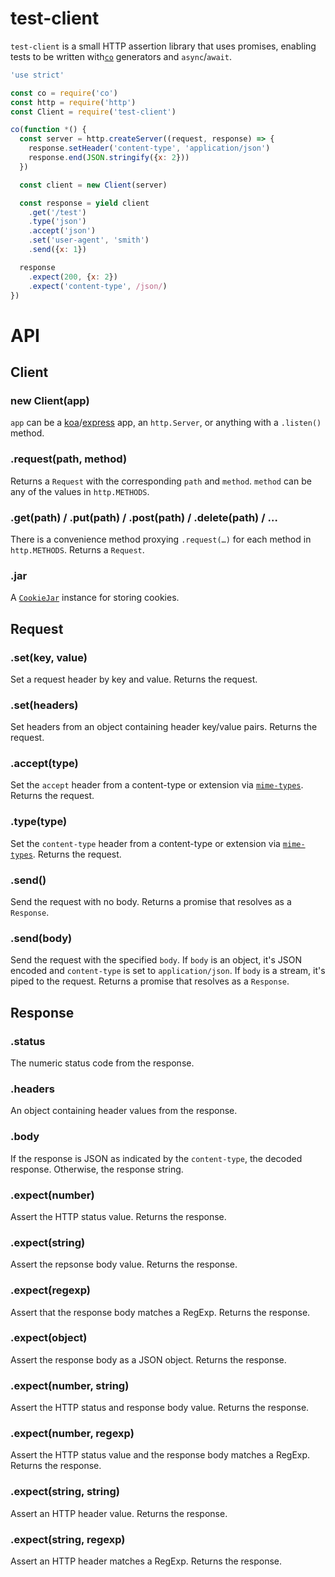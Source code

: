 # test-client

`test-client` is a small HTTP assertion library that uses promises, enabling
tests to be written with[`co`][co] generators and `async`/`await`.

```js
'use strict'

const co = require('co')
const http = require('http')
const Client = require('test-client')

co(function *() {
  const server = http.createServer((request, response) => {
    response.setHeader('content-type', 'application/json')
    response.end(JSON.stringify({x: 2}))
  })

  const client = new Client(server)

  const response = yield client
    .get('/test')
    .type('json')
    .accept('json')
    .set('user-agent', 'smith')
    .send({x: 1})

  response
    .expect(200, {x: 2})
    .expect('content-type', /json/)
})
```

# API

## Client

### new Client(app)

`app` can be a [koa][koa]/[express][express] app, an `http.Server`, or anything
with a `.listen()` method.

### .request(path, method)

Returns a `Request` with the corresponding `path` and `method`. `method` can be
any of the values in `http.METHODS`.

### .get(path) / .put(path) / .post(path) / .delete(path) / …

There is a convenience method proxying `.request(…)` for each method in
`http.METHODS`. Returns a `Request`.

### .jar

A [`CookieJar`][cookiejar] instance for storing cookies.

## Request

### .set(key, value)

Set a request header by key and value. Returns the request.

### .set(headers)

Set headers from an object containing header key/value pairs. Returns the
request.

### .accept(type)

Set the `accept` header from a content-type or extension via
[`mime-types`][mime-types]. Returns the request.

### .type(type)

Set the `content-type` header from a content-type or extension via
[`mime-types`][mime-types]. Returns the request.

### .send()

Send the request with no body. Returns a promise that resolves as a `Response`.

### .send(body)

Send the request with the specified `body`. If `body` is an object, it's JSON
encoded and `content-type` is set to `application/json`. If `body` is a stream,
it's piped to the request. Returns a promise that resolves as a `Response`.

## Response

### .status

The numeric status code from the response.

### .headers

An object containing header values from the response.

### .body

If the response is JSON as indicated by the `content-type`, the decoded
response. Otherwise, the response string.

### .expect(number)

Assert the HTTP status value. Returns the response.

### .expect(string)

Assert the repsonse body value. Returns the response.

### .expect(regexp)

Assert that the response body matches a RegExp. Returns the response.

### .expect(object)

Assert the response body as a JSON object. Returns the response.

### .expect(number, string)

Assert the HTTP status and response body value. Returns the response.

### .expect(number, regexp)

Assert the HTTP status value and the response body matches a RegExp. Returns
the response.

### .expect(string, string)

Assert an HTTP header value. Returns the response.

### .expect(string, regexp)

Assert an HTTP header matches a RegExp. Returns the response.

[co]: https://github.com/tj/co
[koa]: http://koajs.com/
[express]: http://expressjs.com/
[cookiejar]: https://github.com/bmeck/node-cookiejar
[mime-types]: https://github.com/jshttp/mime-types
